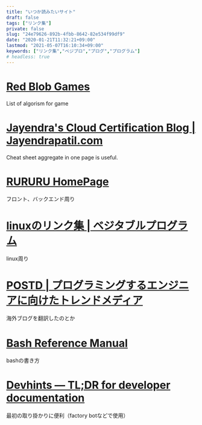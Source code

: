 ```yaml
---
title: "いつか読みたいサイト"
draft: false
tags: ["リンク集"]
private: false
slug: "24e79626-892b-4fbb-8642-82e534f99df9"
date: "2020-01-21T11:32:21+09:00"
lastmod: "2021-05-07T16:10:34+09:00"
keywords: ["リンク集","ベジプロ","プログ","プログラム"]
# headless: true
---
```


# [Red Blob Games](https://www.redblobgames.com/)

List of algorism for game

# [Jayendra's Cloud Certification Blog | Jayendrapatil.com](https://jayendrapatil.com/)

Cheat sheet aggregate in one page is useful.

# [RURURU HomePage](http://rururu.sakura.ne.jp/index.html)

フロント、バックエンド周り

# [linuxのリンク集 | ベジタブルプログラム](https://www.blog.v41.me/posts/da0107d6-1053-4fad-bd04-04181d3fa012)

linux周り

# [POSTD | プログラミングするエンジニアに向けたトレンドメディア](https://postd.cc/)

海外ブログを翻訳したのとか

# [Bash Reference Manual](http://www.gnu.org/savannah-checkouts/gnu/bash/manual/bash.html#Process-Substitution)

bashの書き方

# [Devhints — TL;DR for developer documentation](https://devhints.io/)

最初の取り掛かりに便利（factory botなどで使用）
